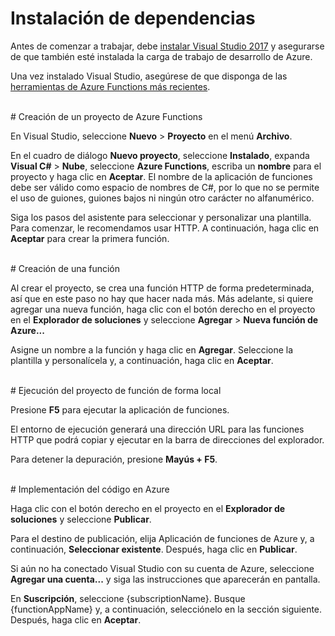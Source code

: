 # Instalación de dependencias

Antes de comenzar a trabajar, debe [instalar Visual Studio 2017](https://go.microsoft.com/fwlink/?linkid=2016389) y asegurarse de que también esté instalada la carga de trabajo de desarrollo de Azure.

Una vez instalado Visual Studio, asegúrese de que disponga de las [herramientas de Azure Functions más recientes](https://go.microsoft.com/fwlink/?linkid=2016394).

<br/>
# Creación de un proyecto de Azure Functions

En Visual Studio, seleccione **Nuevo** > **Proyecto** en el menú **Archivo**.

En el cuadro de diálogo **Nuevo proyecto**, seleccione **Instalado**, expanda **Visual C#** > **Nube**, seleccione **Azure Functions**, escriba un **nombre** para el proyecto y haga clic en **Aceptar**. El nombre de la aplicación de funciones debe ser válido como espacio de nombres de C#, por lo que no se permite el uso de guiones, guiones bajos ni ningún otro carácter no alfanumérico.

Siga los pasos del asistente para seleccionar y personalizar una plantilla. Para comenzar, le recomendamos usar HTTP. A continuación, haga clic en **Aceptar** para crear la primera función.

<br/>
# Creación de una función

Al crear el proyecto, se crea una función HTTP de forma predeterminada, así que en este paso no hay que hacer nada más. Más adelante, si quiere agregar una nueva función, haga clic con el botón derecho en el proyecto en el **Explorador de soluciones** y seleccione **Agregar** > **Nueva función de Azure...**

Asigne un nombre a la función y haga clic en **Agregar**. Seleccione la plantilla y personalícela y, a continuación, haga clic en **Aceptar**.

<br/>
# Ejecución del proyecto de función de forma local

Presione **F5** para ejecutar la aplicación de funciones.

El entorno de ejecución generará una dirección URL para las funciones HTTP que podrá copiar y ejecutar en la barra de direcciones del explorador.

Para detener la depuración, presione **Mayús + F5**.

<br/>
# Implementación del código en Azure

Haga clic con el botón derecho en el proyecto en el **Explorador de soluciones** y seleccione **Publicar**.

Para el destino de publicación, elija Aplicación de funciones de Azure y, a continuación, **Seleccionar existente**. Después, haga clic en **Publicar**.

Si aún no ha conectado Visual Studio con su cuenta de Azure, seleccione **Agregar una cuenta...** y siga las instrucciones que aparecerán en pantalla.

En **Suscripción**, seleccione {subscriptionName}. Busque {functionAppName} y, a continuación, selecciónelo en la sección siguiente. Después, haga clic en **Aceptar**.
